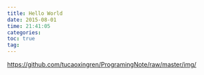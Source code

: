 ```yaml
---
title: Hello World
date: 2015-08-01
time: 21:41:05
categories: 
toc: true
tag: 
---
```

</p>

https://github.com/tucaoxingren/ProgramingNote/raw/master/img/